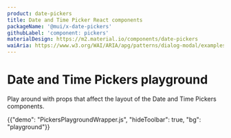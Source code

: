 ```yaml
---
product: date-pickers
title: Date and Time Picker React components
packageName: '@mui/x-date-pickers'
githubLabel: 'component: pickers'
materialDesign: https://m2.material.io/components/date-pickers
waiAria: https://www.w3.org/WAI/ARIA/apg/patterns/dialog-modal/examples/datepicker-dialog/
---
```


# Date and Time Pickers playground

<p class="description">Play around with props that affect the layout of the Date and Time Pickers components.</p>

{{"demo": "PickersPlaygroundWrapper.js", "hideToolbar": true, "bg": "playground"}}
